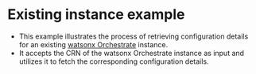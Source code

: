 # Existing instance example

- This example illustrates the process of retrieving configuration details for an existing [watsonx Orchestrate](https://github.com/terraform-ibm-modules/terraform-ibm-watsonx-orchestrate) instance.
- It accepts the CRN of the watsonx Orchestrate instance as input and utilizes it to fetch the corresponding configuration details.
